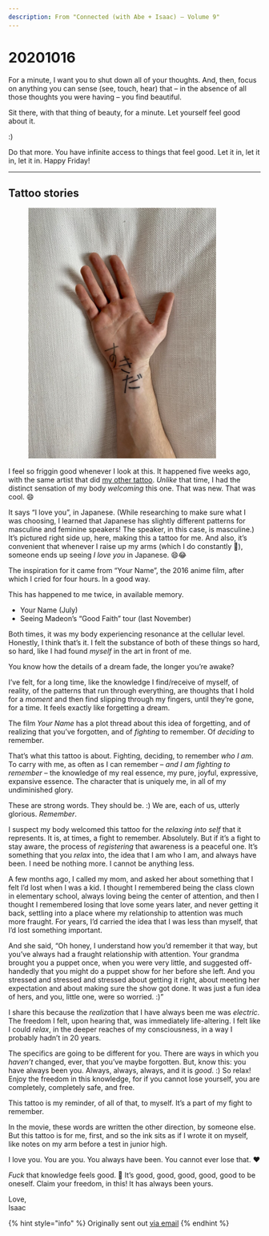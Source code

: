 ```yaml
---
description: From "Connected (with Abe + Isaac) — Volume 9"
---
```


# 20201016

For a minute, I want you to shut down all of your thoughts. And, then, focus on anything you can sense (see, touch, hear) that – in the absence of all those thoughts you were having – you find beautiful.

Sit there, with that thing of beauty, for a minute. Let yourself feel good about it.

:)

Do that more. You have infinite access to things that feel good. Let it in, let it in, let it in. Happy Friday!

***

## **Tattoo stories**

<figure><img src="../../.gitbook/assets/image (33).png" alt="" width="375"><figcaption></figcaption></figure>

I feel so friggin good whenever I look at this. It happened five weeks ago, with the same artist that did [my other tattoo](https://www.instagram.com/p/BYHZfuwl6OM/). _Unlike_ that time, I had the distinct sensation of my body _welcoming_ this one. That was new. That was cool. 😄

It says “I love you”, in Japanese. (While researching to make sure what I was choosing, I learned that Japanese has slightly different patterns for masculine and feminine speakers! The speaker, in this case, is masculine.) It’s pictured right side up, here, making this a tattoo for me. And also, it’s convenient that whenever I raise up my arms (which I do constantly 🙌), someone ends up seeing _I love you_ in Japanese. 😄😂

The inspiration for it came from “Your Name”, the 2016 anime film, after which I cried for four hours. In a good way.

This has happened to me twice, in available memory.

* Your Name (July)
* Seeing Madeon’s “Good Faith” tour (last November)

Both times, it was my body experiencing resonance at the cellular level. Honestly, I think that’s it. I felt the substance of both of these things so hard, so hard, like I had found _myself_ in the art in front of me.

You know how the details of a dream fade, the longer you’re awake?

I’ve felt, for a long time, like the knowledge I find/receive of myself, of reality, of the patterns that run through everything, are thoughts that I hold for a _moment_ and then find slipping through my fingers, until they’re gone, for a time. It feels exactly like forgetting a dream.

The film _Your Name_ has a plot thread about this idea of forgetting, and of realizing that you’ve forgotten, and of _fighting_ to remember. Of _deciding_ to remember.

That’s what this tattoo is about. Fighting, deciding, to remember _who I am_. To carry with me, as often as I can remember – _and I am fighting to remember_ – the knowledge of my real essence, my pure, joyful, expressive, expansive essence. The character that is uniquely me, in all of my undiminished glory.

These are strong words. They should be. :) We are, each of us, utterly glorious. _Remember_.

I suspect my body welcomed this tattoo for the _relaxing into self_ that it represents. It is, at times, a fight to remember. Absolutely. But if it’s a fight to stay aware, the process of _registering_ that awareness is a peaceful one. It’s something that you _relax_ into, the idea that I am who I am, and always have been. I need be nothing more. I cannot be anything less.

A few months ago, I called my mom, and asked her about something that I felt I’d lost when I was a kid. I thought I remembered being the class clown in elementary school, always loving being the center of attention, and then I thought I remembered losing that love some years later, and never getting it back, settling into a place where my relationship to attention was much more fraught. For years, I’d carried the idea that I was less than myself, that I’d lost something important.

And she said, “Oh honey, I understand how you’d remember it that way, but you’ve always had a fraught relationship with attention. Your grandma brought you a puppet once, when you were very little, and suggested off-handedly that you might do a puppet show for her before she left. And you stressed and stressed and stressed about getting it right, about meeting her expectation and about making sure the show got done. It was just a fun idea of hers, and you, little one, were so worried. :)”

I share this because the _realization_ that I have always been me was _electric_. The freedom I felt, upon hearing that, was immediately life-altering. I felt like I could _relax_, in the deeper reaches of my consciousness, in a way I probably hadn’t in 20 years.

The specifics are going to be different for you. There are ways in which you _haven’t_ changed, ever, that you’ve maybe forgotten. But, know this: you have always been you. Always, always, always, and it is _good_. :) So relax! Enjoy the freedom in this knowledge, for if you cannot lose yourself, you are completely, completely safe, and free.

This tattoo is my reminder, of all of that, to myself. It’s a part of my fight to remember.

In the movie, these words are written the other direction, by someone else. But this tattoo is for me, first, and so the ink sits as if I wrote it on myself, like notes on my arm before a test in junior high.

I love you. You are you. You always have been. You cannot ever lose that. ❤️

_Fuck_ that knowledge feels good. 🙌 It’s good, good, good, good, good to be oneself. Claim your freedom, in this! It has always been yours.

Love,\
Isaac

{% hint style="info" %}
Originally sent out [via email](https://lightward.com/campaigns/view-campaign/cSVr5cBlovgJkp6bo0py2ea5CvF061c7KOk85e2DuK2wC8zjK6ao-CAOp95AVEHj\_rRI6mWYLu0u1ep-8FBSndU-Hwq2upCZ)
{% endhint %}
